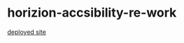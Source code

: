 # horizion-accsibility-re-work
[deployed site](https://ih8josh.github.io/horizion-accsibility-re-work/)